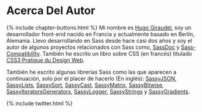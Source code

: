 
# Acerca Del Autor

{% include chapter-buttons.html %}
Mi nombre es [Hugo Giraudel](http://hugogiraudel.com), soy un desarrollador front-end nacido en Francia y actualmente basado en Berlín, Alemania. Llevo desarrollando en Sass desde hace casi dos años y soy el autor de algunos proyectos relacionados con Sass como, [SassDoc](http://sassdoc.com) y [Sass-Compatibility](http://sass-compatibility.github.io). También he escrito un libro sobre CSS (en francés) titulado [CSS3 Pratique du Design Web](http://www.amazon.fr/dp/2212140231).

También he escrito algunas librerías Sass como las que aparecen a continuación, solo por el placer de hacerlo (En inglés):
 [SassyJSON](https://github.com/HugoGiraudel/SassyJSON), [SassyLists](http://sassylists.com), [SassySort](https://github.com/HugoGiraudel/SassySort), [SassyCast](https://github.com/HugoGiraudel/SassyCast), [SassyMatrix](https://github.com/HugoGiraudel/SassyMatrix), [SassyBitwise](https://github.com/HugoGiraudel/SassyBitwise), [SassyIteratorsGenerators](https://github.com/HugoGiraudel/SassyIteratorsGenerators), [SassyLogger](https://github.com/HugoGiraudel/SassyLogger), [SassyStrings](https://github.com/HugoGiraudel/SassyStrings) y [SassyGradients](https://github.com/HugoGiraudel/SassyGradients).

{% include twitter.html %}
